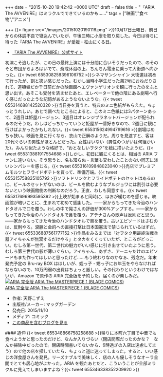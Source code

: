 
+++
date = "2015-10-20 19:42:42 +0000 UTC"
draft = false
title = "『ARIA The AVVENIRE』はミラクルでできているのかも……"
tags = ["映画","食べ物","アニメ"]

+++
{{< figure src="/images/20151020190116.png"  >}}10月17日土曜日、前日からの体調不良で寝込んでいたが、午後三時に小康を取り戻した。今日は待ちに待った『ARIA The AVVENIRE』が愛媛・松山にくる日。

<ul>
<li><a href="http://www.ariacompany.net/">『ARIA The AVVENIRE』公式サイト</a></li>
</ul>初演こそ逃したが、この日の最終上演には十分間に合いそうだったので、のそのそと布団からよろばいでて、斎戒沐浴の上、ちんちん電車に乗って大街道へ向かった。{{< tweet 655308258396106752 >}}シネマサンシャイン 大街道は初めて行ったが、割と狭い感じだった。むかし当時小学生だった弟2号におねだりされて、道頓堀だか千日前だかの映画館へエヴァンゲリオンを観に行ったのをふと思い出す。あそこも受付を済ませたあと、エレベーターで他の階にある劇場へ行く感じだったような記憶があるようなないような。{{< tweet 655314688142520320 >}}当日券を買うと、特典のミニ色紙がもらえた。ちょっとうれしい。あとで調べたところによると、このミニ色紙には3パターンあって、2週目は姫屋バージョン、3週目はオレンジプラネットバージョンが配られるのだそうだ。わしはどっちかっていうと姫屋が一番好きなので、2週目に観に行けばよかったかもしれない。{{< tweet 655315624994799616 >}}劇場はめちゃ狭い。映画を見に行くなら、衣山で正解のようだ。周りを見渡すと、客は20代ぐらいの男性がほとんどだった。女性はいない（男性のつがいは何組かいた）。みんな似たような格好で、“おとなしいヲタク”を絵に描いたようだ。{{< tweet 655313881917554688 >}}しかし、初日に観にくるとは、相当の ARIA ファンに違いない。そう思うと、名も知らぬ・言葉も交わしたことのない同志に淡いシンパシーを感じる。{{< tweet 655316109848023040 >}}売店でプレミアムモルツとフライドポテトを買って、準備万端。{{< tweet 655315758835105792 >}}ソフトドリンクとフライドポテトのセットはあるのに、ビールのセットがないのは、ビールを飲むようなブルジョワには割引は必要ないという映画館側の判断なのだろう。正直、わしも同意する。{{< tweet 655317696993595392 >}}上映が始まると同時に、ほおが緩むのを感じる。映画館が暗いことに、生まれて初めて感謝した。――家からもってきた今治のハンドタオルで口を覆う。わしの中で晃さんの評価が300%アップする。――家からもってきた今治のハンドタオルで鼻を覆う。アテナさんの歌声は反則だと思う。――家からもってきた今治のハンドタオルで目を覆う。古いエピソードはさむのは、反則やろ。涙腺と金的への直接打撃は日本国憲法で禁じられているはずだ。{{< tweet 655336887561777152 >}}作品をみるまでは「対ヲタク用最終決戦兵器アイちゃんが無双するだけやろ」とタカをくくっていたが、ところがどっこい。むしろ第一世代、第二世代の魅力がいい感じに引き出せていたように思う。むしろ第三世代の影が薄いぐらい。アイちゃん、あずさ、アーニャだけのエピソードもまた作ってほしいと思ったけど……もう終わりなのかなぁ、残念だ。年末発売予定の Bru-ray BOX はほしいが、姪っ子・甥っ子にお年玉をやらなければならないので、10万円弱の出費はちょっと厳しい。その代わりというわけではないが、Amazon で原作の ARIA 完全版を予約した。届くのが楽しみだ。<div class="hatena-asin-detail"><a href="http://www.amazon.co.jp/exec/obidos/ASIN/4800005019/bestylesnet-22/"><img src="http://d.hatena.ne.jp/images/hatena_aws.gif" class="hatena-asin-detail-image" alt="ARIA 完全版 ARIA The MASTERPIECE 1 (BLADE COMICS)" title="ARIA 完全版 ARIA The MASTERPIECE 1 (BLADE COMICS)"/></a><div class="hatena-asin-detail-info"><a href="http://www.amazon.co.jp/exec/obidos/ASIN/4800005019/bestylesnet-22/">ARIA 完全版 ARIA The MASTERPIECE 1 (BLADE COMICS)</a><ul><li><span class="hatena-asin-detail-label">作者:</span> 天野こずえ</li><li><span class="hatena-asin-detail-label">出版社/メーカー:</span> マッグガーデン</li><li><span class="hatena-asin-detail-label">発売日:</span> 2015/11/10</li><li><span class="hatena-asin-detail-label">メディア:</span> コミック</li><li><a href="http://d.hatena.ne.jp/asin/4800005019/bestylesnet-22" target="_blank">この商品を含むブログを見る</a></li></ul></div><div class="hatena-asin-detail-foot"></div></div>

<div class="section">
    #### 追伸
    {{< tweet 655348866758258688 >}}帰りに本町六丁目で中華でも食べようかと思ったのだけど、なんか入りづらい（閉店間際だったのかな？　なんか掃除中だったので。閉店時間書いてないから、9時過ぎの入店は遠慮してまう）ので他の店を探していたら、ちょっと道に迷ってしまった。すると、いい感じの洋食屋さんを発見。リーズナブルで美味しく、店の人も優しそうなオーラ全開でとても居心地がよかった。ARIA を観たあとだと、こういうことが全部ミラクルに見えてしまいますよね？{{< tweet 655346338352209920 >}}

</div>

